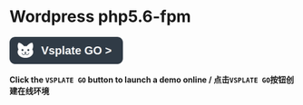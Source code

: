 # Wordpress php5.6-fpm

<a href="https://www.vsplate.com/?docker-compose=https://github.com/vsplate/dcenvs/wordpress/php5.6-fpm"><img alt="VSPLATE GO" src="https://raw.githubusercontent.com/vsplate/images/master/vsgo_btn.png" width="200px"></a>

**Click the `VSPLATE GO` button to launch a demo online / 点击`VSPLATE GO`按钮创建在线环境**